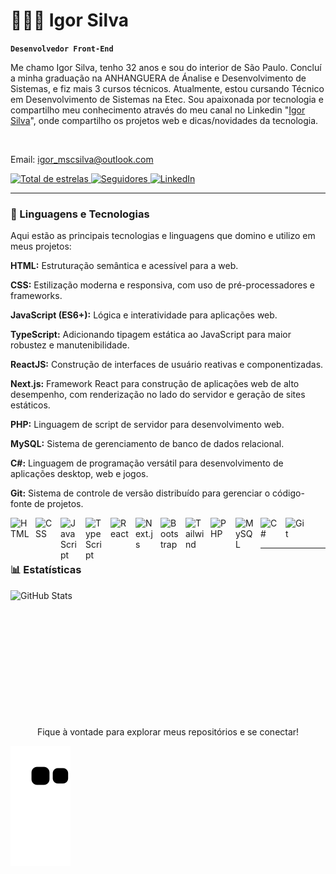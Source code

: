 # 👨🏽‍💻 Igor Silva 

**`Desenvolvedor Front-End`**

Me chamo Igor Silva, tenho 32 anos e sou do interior de São Paulo. Concluí a minha graduação na ANHANGUERA de Ánalise e Desenvolvimento de Sistemas, e fiz mais 3 cursos técnicos. Atualmente, estou cursando Técnico em Desenvolvimento de Sistemas na Etec. Sou apaixonada por tecnologia e compartilho meu conhecimento através do meu canal no Linkedin "[Igor Silva](https://www.linkedin.com/in/igor-silva-7b9079207/)", onde compartilho os projetos web e dicas/novidades da tecnologia.

<br>

Email: igor_mscsilva@outlook.com


<p align="left">
    <a href="https://github.com/igor-mscsilva?tab=repositories&sort=stargazers">
        <img
            alt="Total de estrelas"
            title="Total de estrelas GitHub"
            src="https://custom-icon-badges.demolab.com/github/stars/igor-mscsilva?color=55960c&style=for-the-badge&labelColor=488207&logo=star&label=estrelas"
        />
    </a>
    <a href="https://github.com/igor-mscsilva?tab=followers">
        <img
            alt="Seguidores"
            title="Me siga no GitHub"
            src="https://custom-icon-badges.demolab.com/github/followers/igor-mscsilva?color=236ad3&labelColor=1155ba&style=for-the-badge&logo=github&label=Seguidores&logoColor=white"
        />
    </a>
    <a href="https://www.linkedin.com/in/igor-silva-7b9079207/">
        <img
            alt="LinkedIn"
            title="Conecte-se comigo no LinkedIn"
            src="https://custom-icon-badges.demolab.com/badge/LinkedIn-Profile-0077B5?style=for-the-badge&logo=linkedin&logoColor=white"
        />
    </a>
</p>

---

### 🤖 Linguagens e Tecnologias

Aqui estão as principais tecnologias e linguagens que domino e utilizo em meus projetos:

<b>HTML:</b> Estruturação semântica e acessível para a web.<br>

<b>CSS:</b> Estilização moderna e responsiva, com uso de pré-processadores e frameworks.<br>

<b>JavaScript (ES6+):</b> Lógica e interatividade para aplicações web.<br>

<b>TypeScript:</b> Adicionando tipagem estática ao JavaScript para maior robustez e manutenibilidade.<br>

<b>ReactJS:</b> Construção de interfaces de usuário reativas e componentizadas.<br>

<b>Next.js:</b> Framework React para construção de aplicações web de alto desempenho, com renderização no lado do servidor e geração de sites estáticos.<br>

<b>PHP:</b> Linguagem de script de servidor para desenvolvimento web.<br>

<b>MySQL:</b> Sistema de gerenciamento de banco de dados relacional.<br>

<b>C#:</b> Linguagem de programação versátil para desenvolvimento de aplicações desktop, web e jogos.<br>

<b>Git:</b> Sistema de controle de versão distribuído para gerenciar o código-fonte de projetos.<br>


<img 
    align="left" 
    alt="HTML"
    title="HTML" 
    width="30px" 
    style="padding-right: 10px;" 
    src="https://cdn.jsdelivr.net/gh/devicons/devicon@latest/icons/html5/html5-original.svg" 
/>
<img 
    align="left" 
    alt="CSS" 
    title="CSS"
    width="30px" 
    style="padding-right: 10px;" 
    src="https://cdn.jsdelivr.net/gh/devicons/devicon@latest/icons/css3/css3-original.svg" 
/>
<img 
    align="left" 
    alt="JavaScript" 
    title="JavaScript"
    width="30px" 
    style="padding-right: 10px;" 
    src="https://cdn.jsdelivr.net/gh/devicons/devicon@latest/icons/javascript/javascript-original.svg" 
/>
<img 
    align="left" 
    alt="TypeScript"
    title="TypeScript" 
    width="30px" 
    style="padding-right: 10px;" 
    src="https://cdn.jsdelivr.net/gh/devicons/devicon@latest/icons/typescript/typescript-original.svg" 
/>
<img 
    align="left" 
    alt="React"
    title="React" 
    width="30px" 
    style="padding-right: 10px;" 
    src="https://cdn.jsdelivr.net/gh/devicons/devicon@latest/icons/react/react-original.svg" 
/>
<img 
    align="left" 
    alt="Next.js" 
    title="Next.js"
    width="30px" 
    style="padding-right: 10px;" 
    src="https://cdn.jsdelivr.net/gh/devicons/devicon@latest/icons/nextjs/nextjs-original.svg" 
/>
<img 
    align="left" 
    alt="Bootstrap"
    title="Bootstrap" 
    width="30px" 
    style="padding-right: 10px;" 
    src="https://cdn.jsdelivr.net/gh/devicons/devicon@latest/icons/bootstrap/bootstrap-original.svg" 
/>
<img 
    align="left" 
    alt="Tailwind" 
    title="Tailwind"
    width="30px" 
    style="padding-right: 10px;" 
    src="https://cdn.jsdelivr.net/gh/devicons/devicon@latest/icons/tailwindcss/tailwindcss-original.svg" 
/>

<img 
    align="left" 
    alt="PHP" 
    title="PHP"
    width="30px" 
    style="padding-right: 10px;" 
    src="https://cdn.jsdelivr.net/gh/devicons/devicon@latest/icons/php/php-original.svg" 
/>

<img 
    align="left" 
    alt="MySQL" 
    title="MySQL"
    width="30px" 
    style="padding-right: 10px;" 
    src="https://cdn.jsdelivr.net/gh/devicons/devicon@latest/icons/mysql/mysql-original.svg" 
/>

<img 
  align="left" 
  alt="C#" 
  title="C#"
  width="30px" 
  style="padding-right: 10px;" 
  src="https://cdn.jsdelivr.net/gh/devicons/devicon@latest/icons/csharp/csharp-original.svg" 
/>

<img 
    align="left" 
    alt="Git" 
    title="Git"
    width="30px" 
    style="padding-right: 10px;" 
    src="https://cdn.jsdelivr.net/gh/devicons/devicon@latest/icons/git/git-original.svg" 
/>

<br/>
<br/>

---

### 📊 Estatísticas

<p>
 
<img 
      align="left" 
      alt="GitHub Stats" 
      height="200" 
      src="https://github-readme-stats.vercel.app/api/top-langs/?username=igor-mscsilva&theme=tokyonight&layout=compact&custom_title=Tecnologias&langs_count=9" 
  />

</p>

<br> <br><br><br>
<br> <br><br><br>
<br> <br><br><br>

<p align="center">
  Fique à vontade para explorar meus repositórios e se conectar!
</p>

![snake gif](https://github.com/igor-mscsilva/igor-mscsilva/blob/output/github-contribution-grid-snake.svg)
